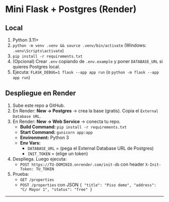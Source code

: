 # Mini Flask + Postgres (Render)

## Local
1) Python 3.11+
2) `python -m venv .venv && source .venv/bin/activate` (Windows: `.venv\Scripts\activate`)
3) `pip install -r requirements.txt`
4) (Opcional) Crear `.env` copiando de `.env.example` y poner `DATABASE_URL` si quieres Postgres local.
5) Ejecuta: `FLASK_DEBUG=1 flask --app app run`  (o `python -m flask --app app run`)

## Despliegue en Render
1) Sube este repo a GitHub.
2) En Render: **New → Postgres** → crea la base (gratis). Copia el `External Database URL`.
3) En Render: **New → Web Service** → conecta tu repo.
   - **Build Command:** `pip install -r requirements.txt`
   - **Start Command:** `gunicorn app:app`
   - **Environment:** Python 3
   - **Env Vars:**
     - `DATABASE_URL` = (pega el External Database URL de Postgres)
     - `INIT_TOKEN` = (elige un token)
4) Despliega. Luego ejecuta:
   - `POST https://TU-DOMINIO.onrender.com/init-db` con header `X-Init-Token: TU_TOKEN`
5) Prueba:
   - `GET /properties`
   - `POST /properties` con JSON `{ "title": "Piso demo", "address": "C/ Mayor 1", "status": "free" }`
****
